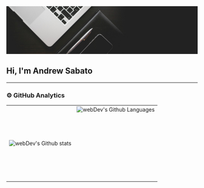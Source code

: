 <img src="https://github.com/jaexplorer/jaexplorer/blob/main/assets/preview.jpeg">

## Hi, I'm Andrew Sabato

---

### ⚙️ GitHub Analytics

<table>
  <tr>
    <td>
      <img align="left" src="https://github-readme-streak-stats.herokuapp.com/?user=YauhenKavalchuk&theme=algolia" alt="webDev's Github stats" />
    </td>
    <td>
      <img height="195px" align="right" alt="webDev's Github Languages" src="https://github-readme-stats-eight-theta.vercel.app/api/top-langs/?username=jaexplorer&theme=algolia&layout=compact" />
    </td>
  </tr>
</table>
